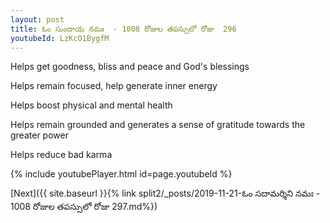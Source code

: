 ```yaml
---
layout: post
title: ఓం సుందాయ నమః  - 1008 రోజుల తపస్సులో రోజు  296
youtubeId: LzKcO1BygfM
---
```

 
 
Helps get goodness, bliss and peace and God's blessings
 
Helps remain focused, help generate inner energy 
 
Helps boost physical and mental health 
 
Helps remain grounded and generates a sense of gratitude towards the greater power 
 
Helps reduce bad karma
 
 
 
 


{% include youtubePlayer.html id=page.youtubeId %}
 
[Next]({{ site.baseurl }}{% link  split2/_posts/2019-11-21-ఓం సదామర్శిని నమః  - 1008 రోజుల తపస్సులో రోజు  297.md%})
 
